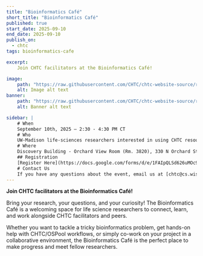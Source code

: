 ```yaml
---
title: "Bioinformatics Café"
short_title: "Bioinformatics Café"
published: true
start_date: 2025-09-10
end_date: 2025-09-10
publish_on:
  - chtc
tags: bioinformatics-cafe

excerpt:
    Join CHTC facilitators at the Bioinformatics Café!

image:
    path: "https://raw.githubusercontent.com/CHTC/chtc-website-source/refs/heads/master/images/20240308_facilitators_morgridge.jpg"
    alt: Image alt text
banner:
    path: "https://raw.githubusercontent.com/CHTC/chtc-website-source/refs/heads/master/images/20240308_facilitators_morgridge.jpg"
    alt: Banner alt text

sidebar: |
    # When
    September 10th, 2025 — 2:30 - 4:30 PM CT
    # Who 
    UW-Madison life-sciences researchers interested in using CHTC resources for their bioinformatics workflows. 
    # Where
    Discovery Building - Orchard View Room (Rm. 3820), 330 N Orchard St, Madison, WI 53715
    ## Registration
    [Register Here](https://docs.google.com/forms/d/e/1FAIpQLSd626uMOc9nOVvN5x0bShFtmB-uns7Mnp8-DFNMcyyQjnq1dg/viewform?usp=dialog)
    # Contact Us
    If you have any questions about the event, email us at [chtc@cs.wisc.edu](mailto:chtc@cs.wisc.edu)
---
```


**Join CHTC facilitators at the Bioinformatics Café!**

Bring your research, your questions, and your curiosity! The Bioinformatics Café is a welcoming space for life science researchers to connect, learn, and work alongside CHTC facilitators and peers.

Whether you want to tackle a tricky bioinformatics problem, get hands-on help with CHTC/OSPool workflows, or simply co-work on your project in a collaborative environment, the Bioinformatics Café is the perfect place to make progress and meet fellow researchers.
